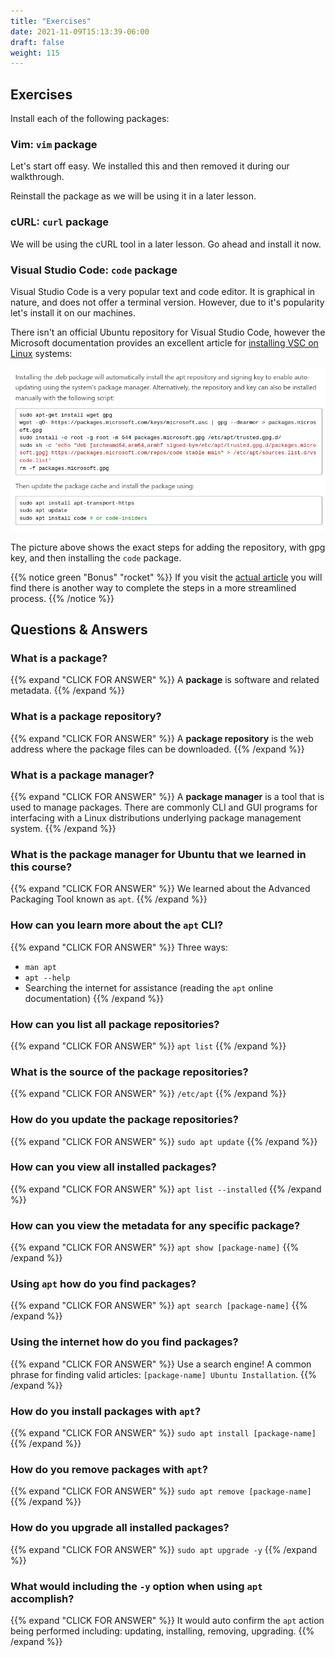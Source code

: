 ```yaml
---
title: "Exercises"
date: 2021-11-09T15:13:39-06:00
draft: false
weight: 115
---
```


## Exercises

Install each of the following packages:

### Vim: `vim` package

Let's start off easy. We installed this and then removed it during our walkthrough. 

Reinstall the package as we will be using it in a later lesson.

### cURL: `curl` package

We will be using the cURL tool in a later lesson. Go ahead and install it now.

### Visual Studio Code: `code` package

Visual Studio Code is a very popular text and code editor. It is graphical in nature, and does not offer a terminal version. However, due to it's popularity let's install it on our machines.

There isn't an official Ubuntu repository for Visual Studio Code, however the Microsoft documentation provides an excellent article for [installing VSC on Linux](https://code.visualstudio.com/docs/setup/linux) systems:

![code installation instructions](pictures/code-installation-instructions.png?classes=border)

The picture above shows the exact steps for adding the repository, with gpg key, and then installing the `code` package.

{{% notice green "Bonus" "rocket" %}}
If you visit the [actual article](https://code.visualstudio.com/docs/setup/linux) you will find there is another way to complete the steps in a more streamlined process.
{{% /notice %}}

## Questions & Answers

### What is a package?

{{% expand "CLICK FOR ANSWER" %}}
A **package** is software and related metadata.
{{% /expand %}}

### What is a package repository?

{{% expand "CLICK FOR ANSWER" %}}
A **package repository** is the web address where the package files can be downloaded.
{{% /expand %}}

### What is a package manager?

{{% expand "CLICK FOR ANSWER" %}}
A **package manager** is a tool that is used to manage packages. There are commonly CLI and GUI programs for interfacing with a Linux distributions underlying package management system.
{{% /expand %}}

### What is the package manager for Ubuntu that we learned in this course?

{{% expand "CLICK FOR ANSWER" %}}
We learned about the Advanced Packaging Tool known as `apt`.
{{% /expand %}}

### How can you learn more about the `apt` CLI?

{{% expand "CLICK FOR ANSWER" %}}
Three ways:
- `man apt`
- `apt --help`
- Searching the internet for assistance (reading the `apt` online documentation)
{{% /expand %}}

### How can you list all package repositories?

{{% expand "CLICK FOR ANSWER" %}}
`apt list`
{{% /expand %}}

### What is the source of the package repositories?

{{% expand "CLICK FOR ANSWER" %}}
`/etc/apt`
{{% /expand %}}

### How do you update the package repositories?

{{% expand "CLICK FOR ANSWER" %}}
`sudo apt update`
{{% /expand %}}

### How can you view all installed packages?

{{% expand "CLICK FOR ANSWER" %}}
`apt list --installed`
{{% /expand %}}

### How can you view the metadata for any specific package?

{{% expand "CLICK FOR ANSWER" %}}
`apt show [package-name]`
{{% /expand %}}

### Using `apt` how do you find packages?

{{% expand "CLICK FOR ANSWER" %}}
`apt search [package-name]`
{{% /expand %}}

### Using the internet how do you find packages?

{{% expand "CLICK FOR ANSWER" %}}
Use a search engine! A common phrase for finding valid articles: `[package-name] Ubuntu Installation`.
{{% /expand %}}

### How do you install packages with `apt`?

{{% expand "CLICK FOR ANSWER" %}}
`sudo apt install [package-name]`
{{% /expand %}}

### How do you remove packages with `apt`?

{{% expand "CLICK FOR ANSWER" %}}
`sudo apt remove [package-name]`
{{% /expand %}}

### How do you upgrade all installed packages?

{{% expand "CLICK FOR ANSWER" %}}
`sudo apt upgrade -y`
{{% /expand %}}

### What would including the `-y` option when using `apt` accomplish?

{{% expand "CLICK FOR ANSWER" %}}
It would auto confirm the `apt` action being performed including: updating, installing, removing, upgrading.
{{% /expand %}}